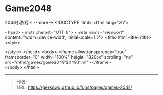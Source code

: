# Game2048

2048小游戏
&lt;!--more--&gt;
&lt;!DOCTYPE html&gt;
&lt;html lang=&#34;zh&#34;&gt;

&lt;head&gt;
  &lt;meta charset=&#34;UTF-8&#34;&gt;
  &lt;meta name=&#34;viewport&#34; content=&#34;width=device-width, initial-scale=1.0&#34;&gt;
  &lt;title&gt;html -title&lt;/title&gt;
  &lt;style&gt;
    
  &lt;/style&gt;
&lt;/head&gt;
&lt;body&gt;
  &lt;iframe allowtransparency=&#34;true&#34; frameborder=&#34;0&#34; width=&#34;100%&#34; height=&#34;820px&#34; scrolling=&#34;no&#34; src=&#34;/html/games/game2048/2048.html&#34;&gt;&lt;/iframe&gt;  
&lt;/body&gt;
&lt;/html&gt;

---

> 作者:   
> URL: https://geekswg.github.io/funs/pages/games-2048/  

